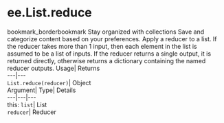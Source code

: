  
#  ee.List.reduce 
bookmark_borderbookmark Stay organized with collections  Save and categorize content based on your preferences.
Apply a reducer to a list. If the reducer takes more than 1 input, then each element in the list is assumed to be a list of inputs. If the reducer returns a single output, it is returned directly, otherwise returns a dictionary containing the named reducer outputs. 
Usage| Returns  
---|---  
`List.reduce(reducer)`| Object  
Argument| Type| Details  
---|---|---  
this: `list`| List  
`reducer`| Reducer  
